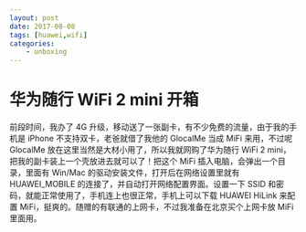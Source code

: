 ```yaml
---
layout: post
date: 2017-08-08
tags: [huawei,wifi]
categories:
    - unboxing
---
```


# 华为随行 WiFi 2 mini 开箱

前段时间，我办了 4G 升级，移动送了一张副卡，有不少免费的流量，由于我的手机是 iPhone 不支持双卡，老爸就借了我他的 GlocalMe 当成 MiFi 来用，不过呢 GlocalMe 放在这里当然是大材小用了，所以我就网购了华为随行 WiFi 2 mini，把我的副卡装上一个壳放进去就可以了！把这个 MiFi 插入电脑，会弹出一个目录，里面有 Win/Mac 的驱动安装文件，打开后在网络设置里就有 HUAWEI_MOBILE 的连接了，并自动打开网络配置界面。设置一下 SSID 和密码，就能正常使用了，手机连上也很正常，手机上可以下载 HUAWEI HiLink 来配置 MiFi，挺爽的。随赠的有联通的上网卡，不过我准备在北京买个上网卡放 MiFi 里面用。
